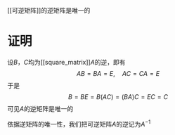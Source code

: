 [[可逆矩阵]]的逆矩阵是唯一的

# 证明
设$B$，$C$均为[[square_matrix]]$A$的逆，即有
$$
AB=BA=E,\quad AC=CA=E
$$
于是
$$
B=BE=B(AC)=(BA)C=EC=C
$$
可见$A$的逆矩阵是唯一的

依据逆矩阵的唯一性，我们把可逆矩阵$A$的逆记为$A^{-1}$